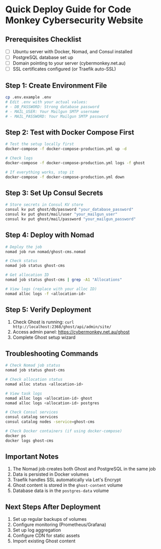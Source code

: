 # Quick Deploy Guide for Code Monkey Cybersecurity Website

## Prerequisites Checklist
- [ ] Ubuntu server with Docker, Nomad, and Consul installed
- [ ] PostgreSQL database set up
- [ ] Domain pointing to your server (cybermonkey.net.au)
- [ ] SSL certificates configured (or Traefik auto-SSL)

## Step 1: Create Environment File
```bash
cp .env.example .env
# Edit .env with your actual values:
# - DB_PASSWORD: Strong database password
# - MAIL_USER: Your Mailgun SMTP username
# - MAIL_PASSWORD: Your Mailgun SMTP password
```

## Step 2: Test with Docker Compose First
```bash
# Test the setup locally first
docker-compose -f docker-compose-production.yml up -d

# Check logs
docker-compose -f docker-compose-production.yml logs -f ghost

# If everything works, stop it
docker-compose -f docker-compose-production.yml down
```

## Step 3: Set Up Consul Secrets
```bash
# Store secrets in Consul KV store
consul kv put ghost/db/password "your_database_password"
consul kv put ghost/mail/user "your_mailgun_user"
consul kv put ghost/mail/password "your_mailgun_password"
```

## Step 4: Deploy with Nomad
```bash
# Deploy the job
nomad job run nomad/ghost-cms.nomad

# Check status
nomad job status ghost-cms

# Get allocation ID
nomad job status ghost-cms | grep -A1 "Allocations"

# View logs (replace with your alloc ID)
nomad alloc logs -f <allocation-id>
```

## Step 5: Verify Deployment
1. Check Ghost is running: `curl http://localhost:2368/ghost/api/admin/site/`
2. Access admin panel: https://cybermonkey.net.au/ghost
3. Complete Ghost setup wizard

## Troubleshooting Commands
```bash
# Check Nomad job status
nomad job status ghost-cms

# Check allocation status
nomad alloc status <allocation-id>

# View task logs
nomad alloc logs <allocation-id> ghost
nomad alloc logs <allocation-id> postgres

# Check Consul services
consul catalog services
consul catalog nodes -service=ghost-cms

# Check Docker containers (if using docker-compose)
docker ps
docker logs ghost-cms
```

## Important Notes
1. The Nomad job creates both Ghost and PostgreSQL in the same job
2. Data is persisted in Docker volumes
3. Traefik handles SSL automatically via Let's Encrypt
4. Ghost content is stored in the `ghost-content` volume
5. Database data is in the `postgres-data` volume

## Next Steps After Deployment
1. Set up regular backups of volumes
2. Configure monitoring (Prometheus/Grafana)
3. Set up log aggregation
4. Configure CDN for static assets
5. Import existing Ghost content